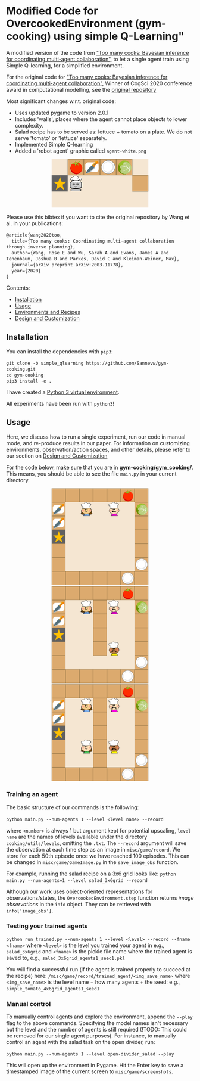 # Modified Code for OvercookedEnvironment (gym-cooking) using simple Q-Learning"

A modified version of the code from ["Too many cooks: Bayesian inference for coordinating multi-agent collaboration"](https://arxiv.org/pdf/2003.11778.pdf), to let a single agent train using Simple Q-learning, for a simplified environment.

For the original code for ["Too many cooks: Bayesian inference for coordinating multi-agent collaboration"](https://arxiv.org/pdf/2003.11778.pdf), Winner of CogSci 2020 conference award in computational modelling, see the [original repository](https://github.com/rosewang2008/gym-cooking)

Most significant changes w.r.t. original code:
- Uses updated pygame to version 2.0.1
- Includes 'walls', places where the agent cannot place objects to lower complexity.
- Salad recipe has to be served as: lettuce + tomato on a plate. We do not serve 'tomato' or 'lettuce' separately.
- Implemented Simple Q-learning
- Added a 'robot agent' graphic called `agent-white.png`

<p align="center">
    <img src="images/salad_robot.gif" width=260></img>
</p>

Please use this bibtex if you want to cite the original repository by Wang et al. in your publications:
```
@article{wang2020too,
  title={Too many cooks: Coordinating multi-agent collaboration through inverse planning},
  author={Wang, Rose E and Wu, Sarah A and Evans, James A and Tenenbaum, Joshua B and Parkes, David C and Kleiman-Weiner, Max},
  journal={arXiv preprint arXiv:2003.11778},
  year={2020}
}
```
Contents:
- [Installation](#installation)
- [Usage](#usage)
- [Environments and Recipes](docs/environments.md)
- [Design and Customization](docs/design.md)

## Installation

You can install the dependencies with `pip3`:
```
git clone -b simple_qlearning https://github.com/Sannevw/gym-cooking.git
cd gym-cooking
pip3 install -e .
```

I have created a [Python 3 virtual environment](https://docs.python.org/3/library/venv.html).

All experiments have been run with `python3`! 

## Usage 

Here, we discuss how to run a single experiment, run our code in manual mode, and re-produce results in our paper. For information on customizing environments, observation/action spaces, and other details, please refer to our section on [Design and Customization](docs/design.md)

For the code below, make sure that you are in **gym-cooking/gym_cooking/**. This means, you should be able to see the file `main.py` in your current directory.

<p align="center">
    <img src="images/2_open.png" width=260></img>
    <img src="images/3_partial.png" width=260></img>
    <img src="images/4_full.png" width=260></img>
</p>

### Training an agent

The basic structure of our commands is the following:

`python main.py --num-agents 1 --level <level name> --record`

where `<number>` is always 1 but argument kept for potential upscaling, `level name` are the names of levels available under the directory `cooking/utils/levels`, omitting the `.txt`. The `--record` argument will save the observation at each time step as an image in `misc/game/record`. We store for each 50th episode once we have reached 100 episodes. This can be changed in `misc/game/GameImage.py` in the `save_image_obs` function.

For example, running the salad recipe on a 3x6 grid looks like:
`python main.py --num-agents=1 --level salad_3x6grid --record`

Although our work uses object-oriented representations for observations/states, the `OvercookedEnvironment.step` function returns *image observations* in the `info` object. They can be retrieved with `info['image_obs']`.  

### Testing your trained agents

`python run_trained.py --num-agents 1 --level <level> --record --fname <fname>`
where `<level>` is the level you trained your agent in e.g., `salad_3x6grid` and `<fname>` is the pickle file name where the trained agent is saved to, e.g., `salad_3x6grid_agents1_seed1.pkl`

You will find a successful run (if the agent is trained properly to succeed at the recipe) here:
`/misc/game/record/trained_agent/<img_save_name>`
where `<img_save_name>` is the level name + how many agents + the seed: e.g., `simple_tomato_4x6grid_agents1_seed1`

### Manual control

To manually control agents and explore the environment, append the `--play` flag to the above commands. Specifying the model names isn't necessary but the level and the number of agents is still required (!TODO: This could be removed for our single agent purposes). For instance, to manually control an agent with the salad task on the open divider, run:

`python main.py --num-agents 1 --level open-divider_salad --play`

This will open up the environment in Pygame. Hit the Enter key to save a timestamped image of the current screen to `misc/game/screenshots`.

